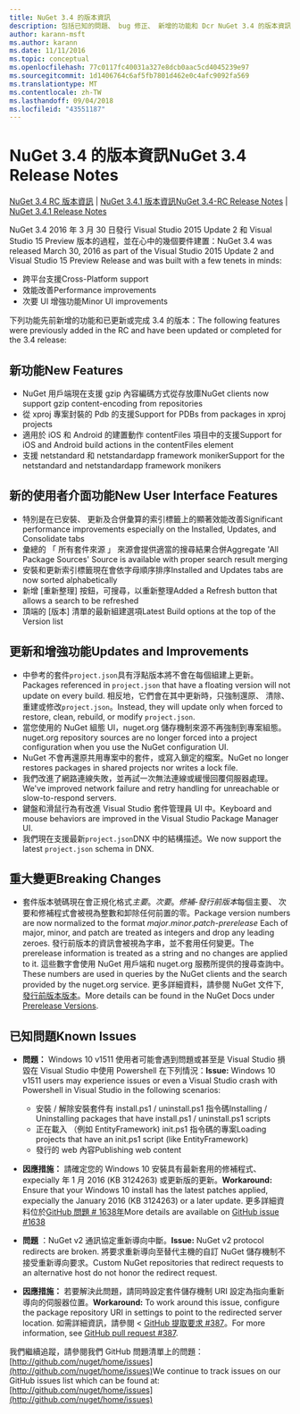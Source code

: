 ```yaml
---
title: NuGet 3.4 的版本資訊
description: 包括已知的問題、 bug 修正、 新增的功能和 Dcr NuGet 3.4 的版本資訊。
author: karann-msft
ms.author: karann
ms.date: 11/11/2016
ms.topic: conceptual
ms.openlocfilehash: 77c0117fc40031a327e8dcb0aac5cd4045239e97
ms.sourcegitcommit: 1d1406764c6af5fb7801d462e0c4afc9092fa569
ms.translationtype: MT
ms.contentlocale: zh-TW
ms.lasthandoff: 09/04/2018
ms.locfileid: "43551187"
---
```

# <a name="nuget-34-release-notes"></a><span data-ttu-id="999ec-103">NuGet 3.4 的版本資訊</span><span class="sxs-lookup"><span data-stu-id="999ec-103">NuGet 3.4 Release Notes</span></span>

<span data-ttu-id="999ec-104">[NuGet 3.4 RC 版本資訊](../release-notes/nuget-3.4-RC.md) | [NuGet 3.4.1 版本資訊](../release-notes/nuget-3.4.1.md)</span><span class="sxs-lookup"><span data-stu-id="999ec-104">[NuGet 3.4-RC Release Notes](../release-notes/nuget-3.4-RC.md) | [NuGet 3.4.1 Release Notes](../release-notes/nuget-3.4.1.md)</span></span>

<span data-ttu-id="999ec-105">NuGet 3.4 2016 年 3 月 30 日發行 Visual Studio 2015 Update 2 和 Visual Studio 15 Preview 版本的過程，並在心中的幾個要件建置：</span><span class="sxs-lookup"><span data-stu-id="999ec-105">NuGet 3.4 was released March 30, 2016 as part of the Visual Studio 2015 Update 2 and Visual Studio 15 Preview Release and was built with a few tenets in minds:</span></span>

* <span data-ttu-id="999ec-106">跨平台支援</span><span class="sxs-lookup"><span data-stu-id="999ec-106">Cross-Platform support</span></span>
* <span data-ttu-id="999ec-107">效能改善</span><span class="sxs-lookup"><span data-stu-id="999ec-107">Performance improvements</span></span>
* <span data-ttu-id="999ec-108">次要 UI 增強功能</span><span class="sxs-lookup"><span data-stu-id="999ec-108">Minor UI improvements</span></span>

<span data-ttu-id="999ec-109">下列功能先前新增的功能和已更新或完成 3.4 的版本：</span><span class="sxs-lookup"><span data-stu-id="999ec-109">The following features were previously added in the RC and have been updated or completed for the 3.4 release:</span></span>

## <a name="new-features"></a><span data-ttu-id="999ec-110">新功能</span><span class="sxs-lookup"><span data-stu-id="999ec-110">New Features</span></span>

* <span data-ttu-id="999ec-111">NuGet 用戶端現在支援 gzip 內容編碼方式從存放庫</span><span class="sxs-lookup"><span data-stu-id="999ec-111">NuGet clients now support gzip content-encoding from repositories</span></span>
* <span data-ttu-id="999ec-112">從 xproj 專案封裝的 Pdb 的支援</span><span class="sxs-lookup"><span data-stu-id="999ec-112">Support for PDBs from packages in xproj projects</span></span>
* <span data-ttu-id="999ec-113">適用於 iOS 和 Android 的建置動作 contentFiles 項目中的支援</span><span class="sxs-lookup"><span data-stu-id="999ec-113">Support for iOS and Android build actions in the contentFiles element</span></span>
* <span data-ttu-id="999ec-114">支援 netstandard 和 netstandardapp framework moniker</span><span class="sxs-lookup"><span data-stu-id="999ec-114">Support for the netstandard and netstandardapp framework monikers</span></span>

## <a name="new-user-interface-features"></a><span data-ttu-id="999ec-115">新的使用者介面功能</span><span class="sxs-lookup"><span data-stu-id="999ec-115">New User Interface Features</span></span>

* <span data-ttu-id="999ec-116">特別是在已安裝、 更新及合併彙算的索引標籤上的顯著效能改善</span><span class="sxs-lookup"><span data-stu-id="999ec-116">Significant performance improvements especially on the Installed, Updates, and Consolidate tabs</span></span>
* <span data-ttu-id="999ec-117">彙總的 「 所有套件來源 」 來源會提供適當的搜尋結果合併</span><span class="sxs-lookup"><span data-stu-id="999ec-117">Aggregate 'All Package Sources' Source is available with proper search result merging</span></span>
* <span data-ttu-id="999ec-118">安裝和更新索引標籤現在會依字母順序排序</span><span class="sxs-lookup"><span data-stu-id="999ec-118">Installed and Updates tabs are now sorted alphabetically</span></span>
* <span data-ttu-id="999ec-119">新增 [重新整理] 按鈕，可搜尋，以重新整理</span><span class="sxs-lookup"><span data-stu-id="999ec-119">Added a Refresh button that allows a search to be refreshed</span></span>
* <span data-ttu-id="999ec-120">頂端的 [版本] 清單的最新組建選項</span><span class="sxs-lookup"><span data-stu-id="999ec-120">Latest Build options at the top of the Version list</span></span>

## <a name="updates-and-improvements"></a><span data-ttu-id="999ec-121">更新和增強功能</span><span class="sxs-lookup"><span data-stu-id="999ec-121">Updates and Improvements</span></span>

* <span data-ttu-id="999ec-122">中參考的套件`project.json`具有浮點版本將不會在每個組建上更新。</span><span class="sxs-lookup"><span data-stu-id="999ec-122">Packages referenced in `project.json` that have a floating version will not update on every build.</span></span> <span data-ttu-id="999ec-123">相反地，它們會在其中更新時，只強制還原、 清除、 重建或修改`project.json`。</span><span class="sxs-lookup"><span data-stu-id="999ec-123">Instead, they will update only when forced to restore, clean, rebuild, or modify `project.json`.</span></span>
* <span data-ttu-id="999ec-124">當您使用的 NuGet 組態 UI，nuget.org 儲存機制來源不再強制到專案組態。</span><span class="sxs-lookup"><span data-stu-id="999ec-124">nuget.org repository sources are no longer forced into a project configuration when you use the NuGet configuration UI.</span></span>
* <span data-ttu-id="999ec-125">NuGet 不會再還原共用專案中的套件，或寫入鎖定的檔案。</span><span class="sxs-lookup"><span data-stu-id="999ec-125">NuGet no longer restores packages in shared projects nor writes a lock file.</span></span>
* <span data-ttu-id="999ec-126">我們改進了網路連線失敗，並再試一次無法連線或緩慢回覆伺服器處理。</span><span class="sxs-lookup"><span data-stu-id="999ec-126">We've improved network failure and retry handling for unreachable or slow-to-respond servers.</span></span>
* <span data-ttu-id="999ec-127">鍵盤和滑鼠行為有改進 Visual Studio 套件管理員 UI 中。</span><span class="sxs-lookup"><span data-stu-id="999ec-127">Keyboard and mouse behaviors are improved in the Visual Studio Package Manager UI.</span></span>
* <span data-ttu-id="999ec-128">我們現在支援最新`project.json`DNX 中的結構描述。</span><span class="sxs-lookup"><span data-stu-id="999ec-128">We now support the latest `project.json` schema in DNX.</span></span>

## <a name="breaking-changes"></a><span data-ttu-id="999ec-129">重大變更</span><span class="sxs-lookup"><span data-stu-id="999ec-129">Breaking Changes</span></span>

* <span data-ttu-id="999ec-130">套件版本號碼現在會正規化格式*主要*。*次要*。*修補*-*發行前版本*每個主要、 次要和修補程式會被視為整數和卸除任何前置的零。</span><span class="sxs-lookup"><span data-stu-id="999ec-130">Package version numbers are now normalized to the format *major*.*minor*.*patch*-*prerelease*   Each of major, minor, and patch are treated as integers and drop any leading zeroes.</span></span>  <span data-ttu-id="999ec-131">發行前版本的資訊會被視為字串，並不套用任何變更。</span><span class="sxs-lookup"><span data-stu-id="999ec-131">The prerelease information is treated as a string and no changes are applied to it.</span></span> <span data-ttu-id="999ec-132">這些數字會使用 NuGet 用戶端和 nuget.org 服務所提供的搜尋查詢中。</span><span class="sxs-lookup"><span data-stu-id="999ec-132">These numbers are used in queries by the NuGet clients and the search provided by the nuget.org service.</span></span>  <span data-ttu-id="999ec-133">更多詳細資料，請參閱 NuGet 文件下,[發行前版本版本](../create-packages/prerelease-packages.md)。</span><span class="sxs-lookup"><span data-stu-id="999ec-133">More details can be found in the NuGet Docs under [Prerelease Versions](../create-packages/prerelease-packages.md).</span></span>

## <a name="known-issues"></a><span data-ttu-id="999ec-134">已知問題</span><span class="sxs-lookup"><span data-stu-id="999ec-134">Known Issues</span></span>

* <span data-ttu-id="999ec-135">**問題：** Windows 10 v1511 使用者可能會遇到問題或甚至是 Visual Studio 損毀在 Visual Studio 中使用 Powershell 在下列情況：</span><span class="sxs-lookup"><span data-stu-id="999ec-135">**Issue:** Windows 10 v1511 users may experience issues or even a Visual Studio crash with Powershell in Visual Studio in the following scenarios:</span></span>
    * <span data-ttu-id="999ec-136">安裝 / 解除安裝套件有 install.ps1 / uninstall.ps1 指令碼</span><span class="sxs-lookup"><span data-stu-id="999ec-136">Installing / Uninstalling packages that have install.ps1 / uninstall.ps1 scripts</span></span>
    * <span data-ttu-id="999ec-137">正在載入 （例如 EntityFramework) init.ps1 指令碼的專案</span><span class="sxs-lookup"><span data-stu-id="999ec-137">Loading projects that have an init.ps1 script (like EntityFramework)</span></span>
    * <span data-ttu-id="999ec-138">發行的 web 內容</span><span class="sxs-lookup"><span data-stu-id="999ec-138">Publishing web content</span></span>

* <span data-ttu-id="999ec-139">**因應措施：** 請確定您的 Windows 10 安裝具有最新套用的修補程式、 expecially 年 1 月 2016 (KB 3124263) 或更新版的更新。</span><span class="sxs-lookup"><span data-stu-id="999ec-139">**Workaround:** Ensure that your Windows 10 install has the latest patches applied, expecially the January 2016 (KB 3124263) or a later update.</span></span>  <span data-ttu-id="999ec-140">更多詳細資料位於[GitHub 問題 # 1638年](http://github.com/nuget/home/issues/1638)</span><span class="sxs-lookup"><span data-stu-id="999ec-140">More details are available on [GitHub issue #1638](http://github.com/nuget/home/issues/1638)</span></span>

* <span data-ttu-id="999ec-141">**問題** ：NuGet v2 通訊協定重新導向中斷。</span><span class="sxs-lookup"><span data-stu-id="999ec-141">**Issue:** NuGet v2 protocol redirects are broken.</span></span>
<span data-ttu-id="999ec-142">將要求重新導向至替代主機的自訂 NuGet 儲存機制不接受重新導向要求。</span><span class="sxs-lookup"><span data-stu-id="999ec-142">Custom NuGet repositories that redirect requests to an alternative host do not honor the redirect request.</span></span>
* <span data-ttu-id="999ec-143">**因應措施：** 若要解決此問題，請同時設定套件儲存機制 URI 設定為指向重新導向的伺服器位置。</span><span class="sxs-lookup"><span data-stu-id="999ec-143">**Workaround:**  To work around this issue, configure the package repository URI in settings to point to the redirected server location.</span></span>
<span data-ttu-id="999ec-144">如需詳細資訊，請參閱 < [GitHub 提取要求 #387](https://github.com/NuGet/NuGet.Client/pull/387)。</span><span class="sxs-lookup"><span data-stu-id="999ec-144">For more information, see [GitHub pull request #387](https://github.com/NuGet/NuGet.Client/pull/387).</span></span>

<span data-ttu-id="999ec-145">我們繼續追蹤，請參閱我們 GitHub 問題清單上的問題： [http://github.com/nuget/home/issues](http://github.com/nuget/home/issues)</span><span class="sxs-lookup"><span data-stu-id="999ec-145">We continue to track issues on our GitHub issues list which can be found at: [http://github.com/nuget/home/issues](http://github.com/nuget/home/issues)</span></span>